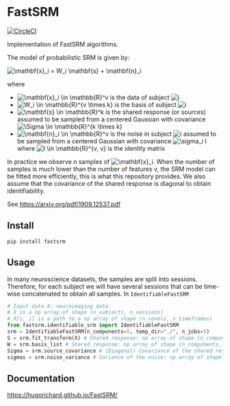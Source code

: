 # FastSRM

[![CircleCI](https://circleci.com/gh/hugorichard/FastSRM.svg?style=svg)](https://circleci.com/gh/hugorichard/FastSRM)

Implementation of FastSRM algorithms.


The model of probabilistic SRM is given by:

<img src="https://latex.codecogs.com/svg.image?\mathbf{x}_i&space;=&space;W_i&space;\mathbf{s}&space;&plus;&space;\mathbf{n}_i" title="\mathbf{x}_i = W_i \mathbf{s} + \mathbf{n}_i" />

where 
* <img src="https://latex.codecogs.com/svg.image?\mathbf{x}_i&space;\in&space;\mathbb{R}^v" title="\mathbf{x}_i \in \mathbb{R}^v" /> is the data of subject <img src="https://latex.codecogs.com/svg.image?i&space;" title="i " />
* <img src="https://latex.codecogs.com/svg.image?W_i&space;\in&space;\mathbb{R}^{v&space;\times&space;k}&space;" title="W_i \in \mathbb{R}^{v \times k} " /> is the basis of subject <img src="https://latex.codecogs.com/svg.image?i&space;" title="i " />
* <img src="https://latex.codecogs.com/svg.image?\mathbf{s}&space;\in&space;\mathbb{R}^k" title="\mathbf{s} \in \mathbb{R}^k" /> is the shared response (or sources) assumed to be sampled from a centered Gaussian with covariance <img src="https://latex.codecogs.com/svg.image?\Sigma&space;\in&space;\mathbb{R}^{k&space;\times&space;k}" title="\Sigma \in \mathbb{R}^{k \times k}" />
* <img src="https://latex.codecogs.com/svg.image?\mathbf{n}_i&space;\in&space;\mathbb{R}^v" title="\mathbf{n}_i \in \mathbb{R}^v" /> is  the noise in subject <img src="https://latex.codecogs.com/svg.image?i&space;" title="i " /> assumed to be sampled from a centered Gaussian with covariance <img src="https://latex.codecogs.com/svg.image?\sigma_i&space;I" title="\sigma_i I" /> where <img src="https://latex.codecogs.com/svg.image?I&space;\in&space;\mathbb{R}^{v,&space;v}" title="I \in \mathbb{R}^{v, v}" /> is the identity matrix

In practice we observe n samples of <img src="https://latex.codecogs.com/svg.image?\mathbf{x}_i" title="\mathbf{x}_i" />. When the number of samples is much lower than the number of features v, the SRM model can be fitted more efficiently, this is what this repository provides. We also assume that the covariance of the shared response is diagonal to obtain identifiability.


See https://arxiv.org/pdf/1909.12537.pdf

Install
---------

`pip install fastsrm`

Usage
--------
In many neuroscience datasets, the samples are split into sessions. Therefore, for each subject we will have several sessions that can be time-wise concatenated to obtain all samples.
In `IdentifiableFastSRM` 


```python
# Input data X: neuroimaging data 
# X is a np array of shape (n_subjects, n_sessions)
# X[i, j] is a path to a np array of shape (n_voxels, n_timeframes)
from fastsrm.identifiable_srm import IdentifiableFastSRM
srm = IdentifiableFastSRM(n_components=5, temp_dir="./", n_jobs=5)
S = srm.fit_transform(X) # Shared response: np array of shape (n_components, n_timeframes)
W = srm.basis_list # Shared response: np array of shape (n_components, n_timeframes)
Sigma = srm.source_covariance # (Diagonal) Covariance of the shared response: np array of shape (n_components,)
sigmas = srm.noise_variance # Variance of the noise: np array of shape (n_subjects)

```
Documentation
--------------

https://hugorichard.github.io/FastSRM/
